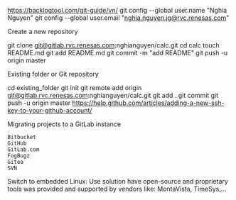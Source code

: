 https://backlogtool.com/git-guide/vn/
git config --global user.name "Nghia Nguyen"
git config --global user.email "nghia.nguyen.jg@rvc.renesas.com"

Create a new repository

git clone git@gitlab.rvc.renesas.com:nghianguyen/calc.git
cd calc
touch README.md
git add README.md
git commit -m "add README"
git push -u origin master

Existing folder or Git repository

cd existing_folder
git init
git remote add origin git@gitlab.rvc.renesas.com:nghianguyen/calc.git
git add .
git commit
git push -u origin master
https://help.github.com/articles/adding-a-new-ssh-key-to-your-github-account/

Migrating projects to a GitLab instance

    Bitbucket
    GitHub
    GitLab.com
    FogBugz
    Gitea
    SVN
Switch to embedded Linux: Use solution have open-source and proprietary tools was provided and supported by vendors like: MontaVista, TimeSys,…
